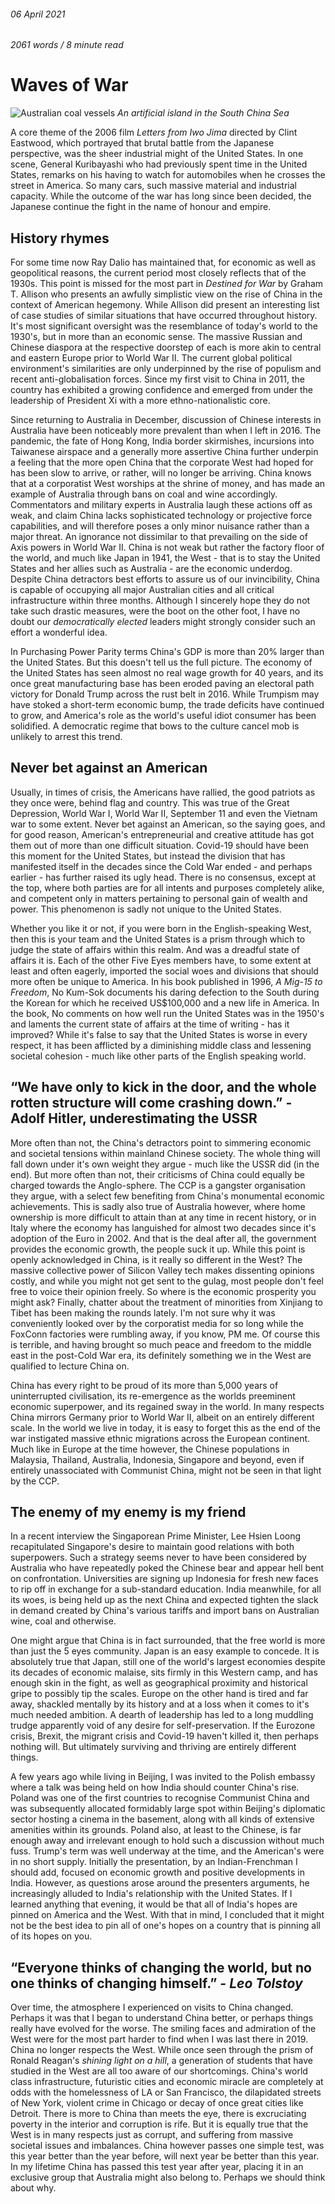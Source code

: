 ###### 06 April 2021

###### 2061 words / 8 minute read

# Waves of War

![Australian coal vessels](../assets/waves_of_war_001.jpg)
*An artificial island in the South China Sea*     

A core theme of the 2006 film *Letters from Iwo Jima* directed by Clint Eastwood, which portrayed that brutal battle from the Japanese perspective, was the sheer industrial might of the United States. In one scene, General Kuribayashi who had previously spent time in the United States, remarks on his having to watch for automobiles when he crosses the street in America. So many cars, such massive material and industrial capacity. While the outcome of the war has long since been decided, the Japanese continue the fight in the name of honour and empire. 

## History rhymes

For some time now Ray Dalio has maintained that, for economic as well as geopolitical reasons, the current period most closely reflects that of the 1930s.  This point is missed for the most part in *Destined for War* by Graham T. Allison who presents an awfully simplistic view on the rise of China in the context of American hegemony. While Allison did present an interesting list of case studies of similar situations that have occurred throughout history. It's most significant oversight was the resemblance of today's world to the 1930's, but in more than an economic sense. The massive Russian and Chinese diaspora at the respective doorstep of each is more akin to central and eastern Europe prior to World War II. The current global political environment's similarities are only underpinned by the rise of populism and recent anti-globalisation forces. Since my first visit to China in 2011, the country has exhibited a growing confidence and emerged from under the leadership of President Xi with a more ethno-nationalistic core.

Since returning to Australia in December, discussion of Chinese interests in Australia have been noticeably more prevalent than when I left in 2016. The pandemic, the fate of Hong Kong, India border skirmishes, incursions into Taiwanese airspace and a generally more assertive China further underpin a feeling that the more open China that the corporate West had hoped for has been slow to arrive, or rather, will no longer be arriving. China knows that at a corporatist West worships at the shrine of money, and has made an example of Australia through bans on coal and wine accordingly. Commentators and military experts in Australia laugh these actions off as weak, and claim China lacks sophisticated technology or projective force capabilities, and will therefore poses a only minor nuisance rather than a major threat. An ignorance not dissimilar to that prevailing on the side of Axis powers in World War II. China is not weak but rather the factory floor of the world, and much like Japan in 1941, the West - that is to stay the United States and her allies such as Australia - are the economic underdog. Despite China detractors best efforts to assure us of our invincibility, China is capable of occupying all major Australian cities and all critical infrastructure within three months. Although I sincerely hope they do not take such drastic measures, were the boot on the other foot, I have no doubt our *democratically elected* leaders might strongly consider such an effort a wonderful idea.

In Purchasing Power Parity terms China's GDP is more than 20% larger than the United States. But this doesn't tell us the full picture. The economy of the United States has seen almost no real wage growth for 40 years, and its once great manufacturing base has been eroded paving an electoral path victory for Donald Trump across the rust belt in 2016. While Trumpism may have stoked a short-term economic bump, the trade deficits have continued to grow, and America's role as the world's useful idiot consumer has been solidified. A democratic regime that bows to the culture cancel mob is unlikely to arrest this trend.

## Never bet against an American

Usually, in times of crisis, the Americans have rallied, the good patriots as they once were, behind flag and country. This was true of the Great Depression, World War I, World War II, September 11 and even the Vietnam war to some extent. Never bet against an American, so the saying goes, and for good reason, American's entrepreneurial and creative attitude has got them out of more than one difficult situation. Covid-19 should have been this moment for the United States, but instead the division that has manifested itself in the decades since the Cold War ended - and perhaps earlier - has further raised its ugly head. There is no consensus, except at the top, where both parties are for all intents and purposes completely alike, and competent only in matters pertaining to personal gain of wealth and power. This phenomenon is sadly not unique to the United States.

Whether you like it or not, if you were born in the English-speaking West, then this is your team and the United States is a prism through which to judge the state of affairs within this realm. And was a dreadful state of affairs it is. Each of the other Five Eyes members have, to some extent at least and often eagerly, imported the social woes and divisions that should more often be unique to America. In his book published in 1996, *A Mig-15 to Freedom*, No Kum-Sok documents his daring defection to the South during the Korean for which he received US$100,000 and a new life in America. In the book, No comments on how well run the United States was in the 1950's and laments the current state of affairs at the time of writing - has it improved? While it's false to say that the United States is worse in every respect, it has been afflicted by a diminishing middle class and lessening societal cohesion - much like other parts of the English speaking world.

## “We have only to **kick** in the **door**, and the whole rotten structure will come crashing **down**.” - Adolf Hitler, underestimating the USSR

More often than not, the China's detractors point to simmering economic and societal tensions within mainland Chinese society. The whole thing will fall down under it's own weight they argue - much like the USSR did (in the end). But more often than not, their criticisms of China could equally be charged towards the Anglo-sphere. The CCP is a gangster organisation they argue, with a select few benefiting from China's monumental economic achievements. This is sadly also true of Australia however, where home ownership is more difficult to attain than at any time in recent history, or in Italy where the economy has languished for almost two decades since it's adoption of the Euro in 2002. And that is the deal after all, the government provides the economic growth, the people suck it up. While this point is openly acknowledged in China, is it really so different in the West? The massive collective power of Silicon Valley tech makes dissenting opinions costly, and while you might not get sent to the gulag, most people don't feel free to voice their opinion freely. So where is the economic prosperity you might ask? Finally, chatter about the treatment of minorities from Xinjiang to Tibet has been making the rounds lately. I'm not sure why it was conveniently looked over by the corporatist media for so long while the FoxConn factories were rumbling away, if you know, PM me. Of course this is terrible, and having brought so much peace and freedom to the middle east in the post-Cold War era, its definitely something we in the West are qualified to lecture China on. 

China has every right to be proud of its more than 5,000 years of uninterrupted civilisation, its re-emergence as the worlds preeminent economic superpower, and its regained sway in the world. In many respects China mirrors Germany prior to World War II, albeit on an entirely different scale. In the world we live in today, it is easy to forget this as the end of the war instigated massive ethnic migrations across the European continent. Much like in Europe at the time however, the Chinese populations in Malaysia, Thailand, Australia, Indonesia, Singapore and beyond, even if entirely unassociated with Communist China, might not be seen in that light by the CCP.

## The enemy of my enemy is my friend

In a recent interview the Singaporean Prime Minister, Lee Hsien Loong recapitulated Singapore's desire to maintain good relations with both superpowers. Such a strategy seems never to have been considered by Australia who have repeatedly poked the Chinese bear and appear hell bent on confrontation. Universities are signing up Indonesia for fresh new faces to rip off in exchange for a sub-standard education. India meanwhile, for all its woes, is being held up as the next China and expected tighten the slack in demand created by China's various tariffs and import bans on Australian wine, coal and otherwise.

One might argue that China is in fact surrounded, that the free world is more than just the 5 eyes community. Japan is an easy example to concede. It is absolutely true that Japan, still one of the world's largest economies despite its decades of economic malaise, sits firmly in this Western camp, and has enough skin in the fight, as well as geographical proximity and historical gripe to possibly tip the scales. Europe on the other hand is tired and far away, shackled mentally by its history and at a loss when it comes to it's much needed ambition. A dearth of leadership has led to a long muddling trudge apparently void of any desire for self-preservation. If the Eurozone crisis, Brexit, the migrant crisis and Covid-19 haven't killed it, then perhaps nothing will. But ultimately surviving and thriving are entirely different things.

A few years ago while living in Beijing, I was invited to the Polish embassy where a talk was being held on how India should counter China's rise. Poland was one of the first countries to recognise Communist China and was subsequently allocated formidably large spot within Beijing's diplomatic sector hosting a cinema in the basement, along with all kinds of extensive amenities within its grounds. Poland also, at least to the Chinese, is far enough away and irrelevant enough to hold such a discussion without much fuss. Trump's term was well underway at the time, and the American's were in no short supply. Initially the presentation, by an Indian-Frenchman I should add, focused on economic growth and positive developments in India. However, as questions arose around the presenters arguments, he increasingly alluded to India's relationship with the United States. If I learned anything that evening, it would be that all of India's hopes are pinned on America and the West. With that in mind, I concluded that it might not be the best idea to pin all of one's hopes on a country that is pinning all of its hopes on you. 

##  “Everyone thinks of changing the world, but no one thinks of changing himself.” *- Leo Tolstoy*

Over time, the atmosphere I experienced on visits to China changed. Perhaps it was that I began to understand China better, or perhaps things really have evolved for the worse. The smiling faces and admiration of the West were for the most part harder to find when I was last there in 2019. China no longer respects the West. While once seen through the prism of Ronald Reagan's *shining light on a hill*, a generation of students that have studied in the West are all too aware of our shortcomings. China's world class infrastructure, futuristic cities and economic miracle are completely at odds with the homelessness of LA or San Francisco, the dilapidated streets of New York, violent crime in Chicago or decay of once great cities like Detroit. There is more to China than meets the eye, there is excruciating poverty in the interior and corruption is rife. But it is equally true that the West is in many respects just as corrupt, and suffering from massive societal issues and imbalances. China however passes one simple test, was this year better than the year before, will next year be better than this year. In my lifetime China has passed this test year after year, placing it in an exclusive group that Australia might also belong to. Perhaps we should think about why.

